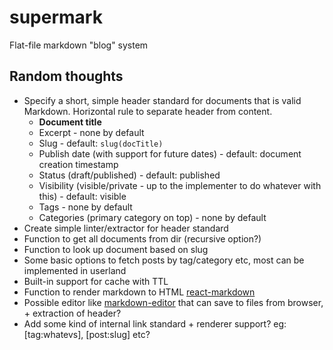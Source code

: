 # supermark

Flat-file markdown "blog" system

## Random thoughts

* Specify a short, simple header standard for documents that is valid Markdown. Horizontal rule to separate header from content.
  - **Document title**
  - Excerpt - none by default
  - Slug - default: `slug(docTitle)`
  - Publish date (with support for future dates) - default: document creation timestamp
  - Status (draft/published) - default: published
  - Visibility (visible/private - up to the implementer to do whatever with this) - default: visible
  - Tags - none by default
  - Categories (primary category on top) - none by default
* Create simple linter/extractor for header standard
* Function to get all documents from dir (recursive option?)
* Function to look up document based on slug
* Some basic options to fetch posts by tag/category etc, most can be implemented in userland
* Built-in support for cache with TTL
* Function to render markdown to HTML [react-markdown](https://github.com/rexxars/react-markdown)
* Possible editor like [markdown-editor](https://github.com/rexxars/markdown-editor) that can save to files from browser, + extraction of header?
* Add some kind of internal link standard + renderer support? eg: \[tag:whatevs\], \[post:slug\] etc?
